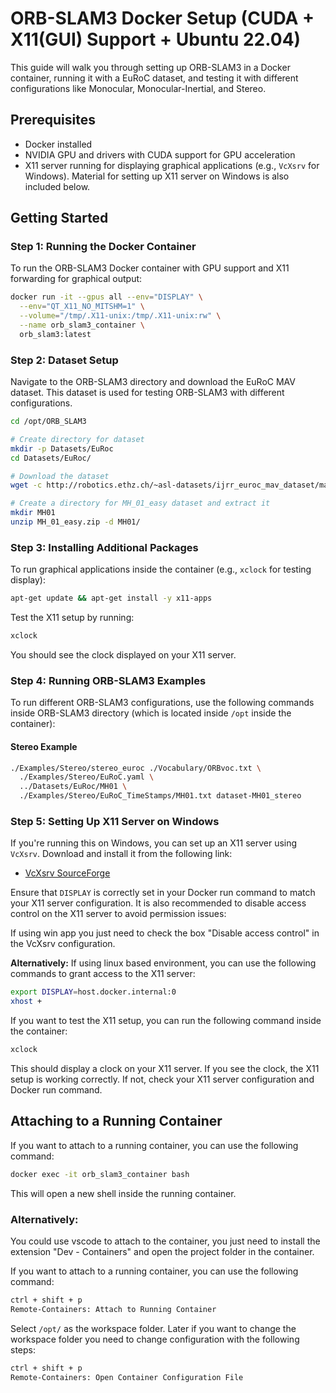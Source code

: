 # ORB-SLAM3 Docker Setup (CUDA + X11(GUI) Support + Ubuntu 22.04)

This guide will walk you through setting up ORB-SLAM3 in a Docker container, running it with a EuRoC dataset, and testing it with different configurations like Monocular, Monocular-Inertial, and Stereo.

## Prerequisites

- Docker installed
- NVIDIA GPU and drivers with CUDA support for GPU acceleration
- X11 server running for displaying graphical applications (e.g., `VcXsrv` for Windows). Material for setting up X11 server on Windows is also included below.

## Getting Started

### Step 1: Running the Docker Container

To run the ORB-SLAM3 Docker container with GPU support and X11 forwarding for graphical output:

```bash
docker run -it --gpus all --env="DISPLAY" \
  --env="QT_X11_NO_MITSHM=1" \
  --volume="/tmp/.X11-unix:/tmp/.X11-unix:rw" \
  --name orb_slam3_container \
  orb_slam3:latest
```

### Step 2: Dataset Setup

Navigate to the ORB-SLAM3 directory and download the EuRoC MAV dataset. This dataset is used for testing ORB-SLAM3 with different configurations.

```bash
cd /opt/ORB_SLAM3

# Create directory for dataset
mkdir -p Datasets/EuRoc
cd Datasets/EuRoc/

# Download the dataset
wget -c http://robotics.ethz.ch/~asl-datasets/ijrr_euroc_mav_dataset/machine_hall/MH_01_easy/MH_01_easy.zip

# Create a directory for MH_01_easy dataset and extract it
mkdir MH01
unzip MH_01_easy.zip -d MH01/
```

### Step 3: Installing Additional Packages

To run graphical applications inside the container (e.g., `xclock` for testing display):

```bash
apt-get update && apt-get install -y x11-apps
```

Test the X11 setup by running:

```bash
xclock
```

You should see the clock displayed on your X11 server.

### Step 4: Running ORB-SLAM3 Examples

To run different ORB-SLAM3 configurations, use the following commands inside ORB-SLAM3 directory (which is located inside `/opt` inside the container):

#### Stereo Example

```bash
./Examples/Stereo/stereo_euroc ./Vocabulary/ORBvoc.txt \
  ./Examples/Stereo/EuRoC.yaml \
  ../Datasets/EuRoc/MH01 \
  ./Examples/Stereo/EuRoC_TimeStamps/MH01.txt dataset-MH01_stereo
```

### Step 5: Setting Up X11 Server on Windows

If you're running this on Windows, you can set up an X11 server using `VcXsrv`. Download and install it from the following link:

- [VcXsrv SourceForge](https://sourceforge.net/projects/vcxsrv/)

Ensure that `DISPLAY` is correctly set in your Docker run command to match your X11 server configuration. It is also recommended to disable access control on the X11 server to avoid permission issues:

If using win app you just need to check the box "Disable access control" in the VcXsrv configuration.

**Alternatively:**
If using linux based environment, you can use the following commands to grant access to the X11 server:

```bash
export DISPLAY=host.docker.internal:0
xhost +
```

If you want to test the X11 setup, you can run the following command inside the container:

```bash
xclock
```

This should display a clock on your X11 server. If you see the clock, the X11 setup is working correctly. If not, check your X11 server configuration and Docker run command.

## Attaching to a Running Container

If you want to attach to a running container, you can use the following command:

```bash
docker exec -it orb_slam3_container bash
```

This will open a new shell inside the running container.

### Alternatively:

You could use vscode to attach to the container, you just need to install the extension "Dev - Containers" and open the project folder in the container.

If you want to attach to a running container, you can use the following command:

```bash
ctrl + shift + p
Remote-Containers: Attach to Running Container
```

Select `/opt/` as the workspace folder. Later if you want to change the workspace folder you need to change configuration with the following steps:

```bash
ctrl + shift + p
Remote-Containers: Open Container Configuration File
```
